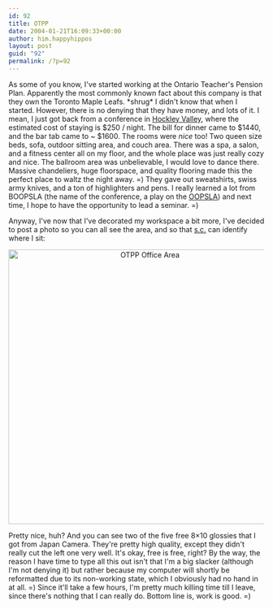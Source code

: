 ```yaml
---
id: 92
title: OTPP
date: 2004-01-21T16:09:33+00:00
author: him.happyhippos
layout: post
guid: "92"
permalink: /?p=92
---
```

As some of you know, I've started working at the Ontario Teacher's Pension Plan. Apparently the most commonly known fact about this company is that they own the Toronto Maple Leafs. \*shrug\* I didn't know that when I started. However, there is no denying that they have money, and lots of it. I mean, I just got back from a conference in [Hockley Valley](http://www.hockley.com), where the estimated cost of staying is $250 / night. The bill for dinner came to $1440, and the bar tab came to ~ $1600. The rooms were _nice_ too! Two queen size beds, sofa, outdoor sitting area, and couch area. There was a spa, a salon, and a fitness center all on my floor, and the whole place was just really cozy and nice. The ballroom area was unbelievable, I would love to dance there. Massive chandeliers, huge floorspace, and quality flooring made this the perfect place to waltz the night away. =) They gave out sweatshirts, swiss army knives, and a ton of highlighters and pens. I really learned a lot from BOOPSLA (the name of the conference, a play on the [OOPSLA](http://oopsla.acm.org/)) and next time, I hope to have the opportunity to lead a seminar. =) 

Anyway, I've now that I've decorated my workspace a bit more, I've decided to post a photo so you can all see the area, and so that [s.c.](http://spaceinthewho.blogspot.com) can identify where I sit:
  


<p align="center">
  <img align="middle" height="541" alt="OTPP Office Area" src="http://www.regularXpression.com/gallery/Photos/Office.jpg" />
</p>

Pretty nice, huh? And you can see two of the five free 8&#215;10 glossies that I got from Japan Camera. They're pretty high quality, except they didn't really cut the left one very well. It's okay, free is free, right? By the way, the reason I have time to type all this out isn't that I'm a big slacker (although I'm not denying it) but rather because my computer will shortly be reformatted due to its non-working state, which I obviously had no hand in at all. =) Since it'll take a few hours, I'm pretty much killing time till I leave, since there's nothing that I can really do. Bottom line is, work is good. =)
